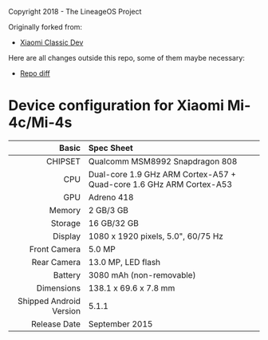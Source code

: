 Copyright 2018 - The LineageOS Project

Originally forked from:
* [Xiaomi Classic Dev](https://github.com/xiaomi-classic-dev)

Here are all changes outside this repo, some of them maybe necessary:
* [Repo diff](https://github.com/WJXXBSH/useful_android_scripts/blob/master/repo/repo_16.diff)

Device configuration for Xiaomi Mi-4c/Mi-4s
===

Basic | Spec Sheet
---:|:---
CHIPSET | Qualcomm MSM8992 Snapdragon 808
CPU | Dual-core 1.9 GHz ARM Cortex-A57 + Quad-core 1.6 GHz ARM Cortex-A53
GPU | Adreno 418
Memory | 2 GB/3 GB
Storage | 16 GB/32 GB
Display | 1080 x 1920 pixels, 5.0", 60/75 Hz
Front Camera | 5.0 MP
Rear Camera | 13.0 MP, LED flash
Battery | 3080 mAh (non-removable)
Dimensions | 138.1 x 69.6 x 7.8 mm
Shipped Android Version | 5.1.1
Release Date | September 2015
